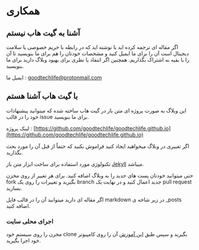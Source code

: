# همکاری

## آشنا به گیت هاب نیستم

اگر مقاله ای ترجمه کرده اید یا نوشته اید که در رابطه با حریم خصوصی یا سلامت دیجیتال است آن را برای ما ایمیل کنید و مشخصات خودتان را هم برای ما بنویسید تا آن را با بقیه به اشتراک بگذاریم.
همچنین اگر انتقاد یا نظری برای بهبود وبلاگ دارید برای ما بنویسید.

ایمیل ما : [goodtechlife@protonmail.com](mailto:goodtechlife@protonmail.com)

## با گیت هاب آشنا هستم

این وبلاگ به صورت پروژه ای متن باز در گیت هاب ساخته شده که میتوانید پیشنهادات خود را در قالب issue برای ما بنویسید.

لینک پروژه :‌ [https://github.com/goodtechlife/goodtechlife.github.io](https://github.com/goodtechlife/goodtechlife.github.io)

اگر تغییری در وبلاگ میخواهید ایجاد کنید فراموش نکنید که حتماً از قبل آن را مورد بحث بگذارید.

تکنولوژی مورد استفاده برای ساخت ابزار متن باز [Jekyll](https://jekyllrb.com/) میباشد.

حتی میتوانید خودتان پست های جدید را به وبلاگ اضافه کنید.
برای هر تغییر از روی مخزن fork بگیرید و تغییرات را روی یک branch جدید اعمال کنید و در نهایت یک pull request بسازید.

اگر مقاله ای دارید میتوانید آن را در قالب فایل markdown در زیر شاخه ی _posts اضافه کنید.

### اجرای محلی سایت

مخزن را روی سیستم خود clone بگیرید و سپس طبق [این آموزش](https://github.com/thiagorossener/jekflix-template/wiki/setup) آن را روی کامپیوتر خود اجرا بگیرید.
